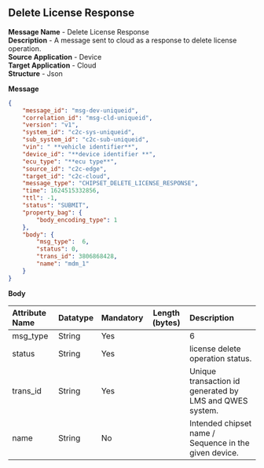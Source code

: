 ## Delete License Response
**Message Name** - Delete License Response<br>
**Description** - A message sent to cloud as a response to delete license operation. <br>
**Source Application** - Device<br>
**Target Application** - Cloud<br>
**Structure** - Json<br>

**Message**

```json
{
    "message_id": "msg-dev-uniqueid",
    "correlation_id": "msg-cld-uniqueid",
    "version": "v1",
    "system_id": "c2c-sys-uniqueid",
    "sub_system_id": "c2c-sub-uniqueid",
    "vin": " **vehicle identifier**",
    "device_id": "**device identifier **",
    "ecu_type": "**ecu type**",
    "source_id": "c2c-edge",
    "target_id": "c2c-cloud",
    "message_type": "CHIPSET_DELETE_LICENSE_RESPONSE",
    "time": 1624515332856,
    "ttl": -1,
    "status": "SUBMIT",
    "property_bag": {
        "body_encoding_type": 1
    },
    "body": {
        "msg_type":  6,                                                     /* "Delete Status" */
        "status": 0,
        "trans_id": 3806868428,
        "name": "mdm_1"
    }
}

```

**Body**

|Attribute Name|Datatype|Mandatory| Length (bytes) |Description|
| :------------- | :------------ |:------------ |:------------: |:------------ |
|msg_type|String|Yes| | 6 |
|status|String|Yes| |license delete operation status.|
|trans_id|String|Yes| |Unique transaction id generated by LMS and QWES system.|
|name|String|No| |Intended chipset name / Sequence in the given device.|

